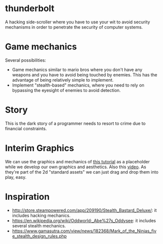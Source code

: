 # thunderbolt

A hacking side-scroller where you have to use your wit to avoid security mechanisms in order to penetrate the security of computer systems.

# Game mechanics

Several possibilities:

- Game mechanics similar to mario bros where you don't have any weapons and you have to avoid being touched by enemies. This has the advantage of being relatively simple to implement.
- Implement "stealth-based" mechanics, where you need to rely on bypassing the eyesight of enemies to avoid detection.

# Story

This is the dark story of a programmer needs to resort to crime due to financial constraints. 

# Interim Graphics

We can use the graphics and mechanics of [this tutorial](https://unity3d.com/learn/tutorials/topics/2d-game-creation/2d-character-controllers "2d character controllers") as a placeholder while we develop our own graphics and aesthetics. Also this [video](https://www.youtube.com/watch?v=rXLVjjIiQ9E). As they're part of the 2d "standard assets" we can just drag and drop them into play, easy.

# Inspiration

* http://store.steampowered.com/app/209190/Stealth_Bastard_Deluxe/: it includes hacking mechanics.
* https://en.wikipedia.org/wiki/Oddworld:_Abe%27s_Oddysee: it includes several stealth mechanics.
* https://www.gamasutra.com/view/news/182368/Mark_of_the_Ninjas_five_stealth_design_rules.php
